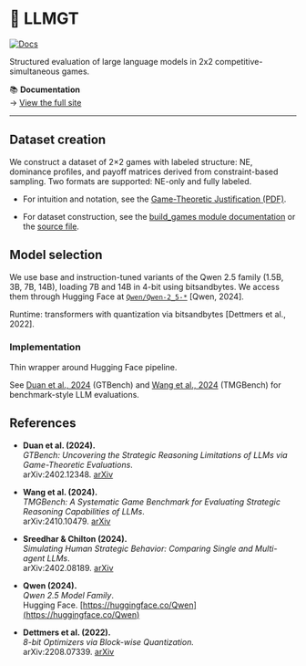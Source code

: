 # 🧠 LLMGT

[![Docs](https://img.shields.io/badge/docs-live-blue?style=flat-square)](https://avgjoe-cpu.github.io/LLMGT/)

Structured evaluation of large language models in 2x2 competitive-simultaneous games.


📚 **Documentation**  
→ [View the full site](https://avgjoe-cpu.github.io/LLMGT/)

--- 

## Dataset creation

We construct a dataset of 2×2 games with labeled structure: NE, dominance profiles, and payoff matrices derived from constraint-based sampling.
Two formats are supported: NE-only and fully labeled.

- For intuition and notation, see the [Game-Theoretic Justification (PDF)](https://avgjoe-cpu.github.io/LLMGT/games_intuition.pdf).

- For dataset construction, see the [build_games module documentation](https://avgjoe-cpu.github.io/LLMGT/game_build/)
or the [source file](src/llmgt/data/build_games.py).

## Model selection 

We use base and instruction-tuned variants of the Qwen 2.5 family (1.5B, 3B, 7B, 14B), loading 7B and 14B in 4-bit using bitsandbytes. 
We access them through Hugging Face at [`Qwen/Qwen-2_5-*`](https://huggingface.co/Qwen) [Qwen, 2024].

Runtime: transformers with quantization via bitsandbytes [Dettmers et al., 2022].

### Implementation

Thin wrapper around Hugging Face pipeline.



See [Duan et al., 2024](#-references) (GTBench) and [Wang et al., 2024](#-references) (TMGBench) for benchmark-style LLM evaluations.



## References
- **Duan et al. (2024).**  
  *GTBench: Uncovering the Strategic Reasoning Limitations of LLMs via Game-Theoretic Evaluations*.  
  arXiv:2402.12348. [arXiv](https://arxiv.org/abs/2402.12348)

- **Wang et al. (2024).**  
  *TMGBench: A Systematic Game Benchmark for Evaluating Strategic Reasoning Capabilities of LLMs*.  
  arXiv:2410.10479. [arXiv](https://arxiv.org/abs/2410.10479)

- **Sreedhar & Chilton (2024).**  
  *Simulating Human Strategic Behavior: Comparing Single and Multi-agent LLMs*.  
  arXiv:2402.08189. [arXiv](https://arxiv.org/abs/2402.08189)

- **Qwen (2024).**  
  *Qwen 2.5 Model Family*.  
  Hugging Face. [https://huggingface.co/Qwen](https://huggingface.co/Qwen)

- **Dettmers et al. (2022).**  
  *8-bit Optimizers via Block-wise Quantization.*  
  arXiv:2208.07339. [arXiv](https://arxiv.org/abs/2208.07339)
